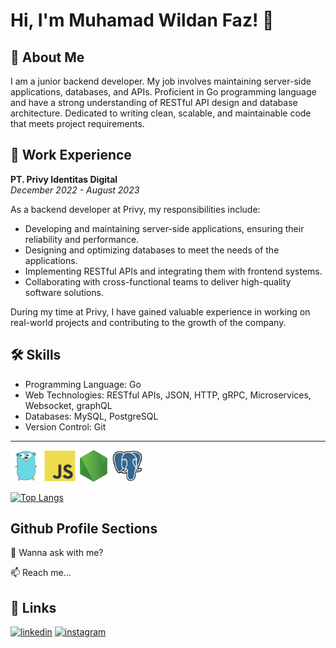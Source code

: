 # Hi, I'm Muhamad Wildan Faz! 👋

## 🚀 About Me
I am a junior backend developer. My job involves maintaining server-side applications, databases, and APIs. Proficient in Go programming language and have a strong understanding of RESTful API design and database architecture. Dedicated to writing clean, scalable, and maintainable code that meets project requirements.

## 💼 Work Experience

**PT. Privy Identitas Digital** \
*December 2022 - August 2023*

As a backend developer at Privy, my responsibilities include:

- Developing and maintaining server-side applications, ensuring their reliability and performance.
- Designing and optimizing databases to meet the needs of the applications.
- Implementing RESTful APIs and integrating them with frontend systems.
- Collaborating with cross-functional teams to deliver high-quality software solutions.

During my time at Privy, I have gained valuable experience in working on real-world projects and contributing to the growth of the company.

## 🛠️ Skills

- Programming Language: Go
- Web Technologies: RESTful APIs, JSON, HTTP, gRPC, Microservices, Websocket, graphQL
- Databases: MySQL, PostgreSQL
- Version Control: Git

---

<div>
<img src="https://github.com/devicons/devicon/blob/master/icons/go/go-original.svg" width="50" height="50"/>
<img src="https://github.com/devicons/devicon/blob/master/icons/javascript/javascript-original.svg" width="50" height="50"/>
<img src="https://github.com/devicons/devicon/blob/master/icons/nodejs/nodejs-original.svg" width="50" height="50"/>
<img src="https://github.com/devicons/devicon/blob/master/icons/postgresql/postgresql-original.svg" width="50" height="50"/>
</div>

[![Top Langs](https://github-readme-stats.vercel.app/api/top-langs/?username=wildanfaz&layout=compact)](https://github.com/anuraghazra/github-readme-stats)

## Github Profile Sections
💬 Wanna ask with me?

📫 Reach me...
## 🔗 Links
[![linkedin](https://img.shields.io/badge/linkedin-0A66C2?style=for-the-badge&logo=linkedin&logoColor=white)](https://www.linkedin.com/in/muhamadwildanfaz/)
[![instagram](https://img.shields.io/badge/Instagram-E4405F?style=for-the-badge&logo=instagram&logoColor=white)](https://www.instagram.com/wildan_faz/)
